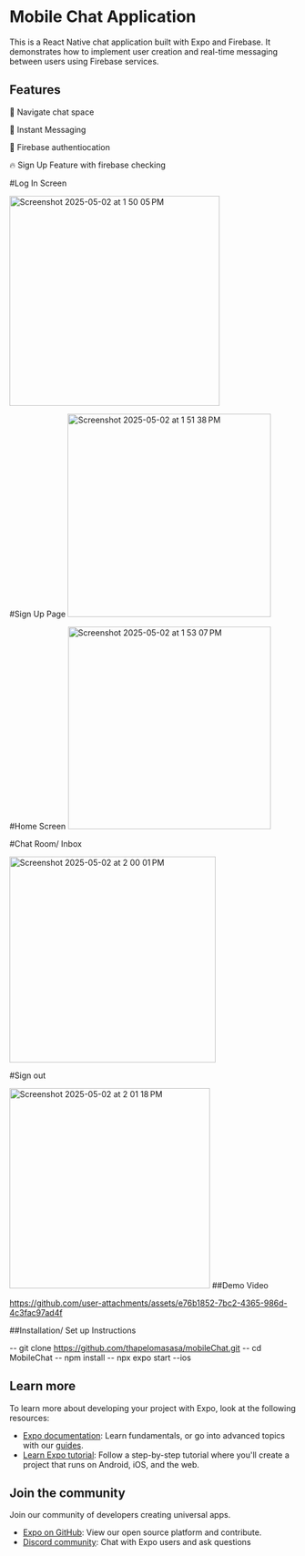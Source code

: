# Mobile Chat Application 

This is a React Native chat application built with Expo and Firebase. It demonstrates how to implement user creation and real-time messaging between users using Firebase services.


## Features

🌱 Navigate chat space 

🧠 Instant Messaging

📲 Firebase authentiocation

🔥 Sign Up Feature with firebase checking

#Log In Screen

<img width="369" alt="Screenshot 2025-05-02 at 1 50 05 PM" src="https://github.com/user-attachments/assets/970c2480-c15f-466b-a0e3-18a9edef10ba" />

#Sign Up Page
<img width="357" alt="Screenshot 2025-05-02 at 1 51 38 PM" src="https://github.com/user-attachments/assets/fdadce89-8422-4feb-b8e8-dc5d5d80cdf9" />

#Home Screen
<img width="356" alt="Screenshot 2025-05-02 at 1 53 07 PM" src="https://github.com/user-attachments/assets/c774172f-e3ce-45e7-9955-27c13c775046" />

#Chat Room/ Inbox

<img width="362" alt="Screenshot 2025-05-02 at 2 00 01 PM" src="https://github.com/user-attachments/assets/eb09bc28-8d24-4506-9b24-895f555a81af" />

#Sign out

<img width="352" alt="Screenshot 2025-05-02 at 2 01 18 PM" src="https://github.com/user-attachments/assets/e188c6d3-2473-46de-94d1-3f45e3cbbcb6" />
##Demo Video

https://github.com/user-attachments/assets/e76b1852-7bc2-4365-986d-4c3fac97ad4f


##Installation/ Set up Instructions

-- git clone https://github.com/thapelomasasa/mobileChat.git
-- cd MobileChat
-- npm install
-- npx expo start --ios

## Learn more

To learn more about developing your project with Expo, look at the following resources:

- [Expo documentation](https://docs.expo.dev/): Learn fundamentals, or go into advanced topics with our [guides](https://docs.expo.dev/guides).
- [Learn Expo tutorial](https://docs.expo.dev/tutorial/introduction/): Follow a step-by-step tutorial where you'll create a project that runs on Android, iOS, and the web.

## Join the community

Join our community of developers creating universal apps.

- [Expo on GitHub](https://github.com/expo/expo): View our open source platform and contribute.
- [Discord community](https://chat.expo.dev): Chat with Expo users and ask questions
